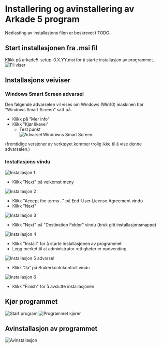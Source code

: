# Installering og avinstallering av Arkade 5 program
Nedlasting av installasjons filen er beskrevet i TODO.  

## Start installasjonen fra .msi fil
Klikk på arkade5-setup-0.X.YY.msi for å starte installasjon av programmet.
![](img/NedlastningerFilViser.png "Fil viser")

## Installasjons veiviser
### Windows Smart Screen advarsel
Den følgende advarselen vil vises om Windows (Win10) maskinen har "Windows Smart Screen" satt på.  
*   Klikk på "Mer info"  
*   Klikk "Kjør likevel"  
    *   Test punkt  
![](img/WinSmartScreenWarning.png "Advarsel Windowns Smart Screen")  
  
(fremtidige versjoner av verktøyet kommer trolig ikke til å vise denne advarselen.)

### Installasjons vindu
![](img/ArkadeSetup_01.png "Installasjon 1")
* Klikk "Next" på velkomst meny  

![](img/ArkadeSetup_02.png "Installasjon 2")
* Klikk "Accept the terms .." på End-User License Agreement vindu
* Klikk "Next"  

![](img/ArkadeSetup_03.png "Installasjon 3")
*  Klikk "Next" på "Destination Folder" vindu (bruk gitt installasjonsmappe)

![](img/ArkadeSetup_04.png "Installasjon 4")
*  Klikk "Install" for å starte installasjonen av programmet
*  Legg merket til at administrator rettigheter er nødvending

![](img/ArkadeSetup_05.png "Installasjon 5 advarsel")
*  Klikk "Ja" på Brukerkontokontroll vindu

![](img/ArkadeSetup_06.png "Installasjon 6")
*  Klikk "Finish" for å avslutte installasjonen

## Kjør programmet
![](img/RunTool.png "Start program")
![](img/toolRunning.png "Programmet kjorer")

## Avinstallasjon av programmet

![](img/Uninstall_02.png "Avinstallasjon")
